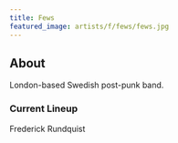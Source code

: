 ```yaml
---
title: Fews
featured_image: artists/f/fews/fews.jpg
---
```

## About

London-based Swedish post-punk band.

### Current Lineup

Frederick Rundquist

